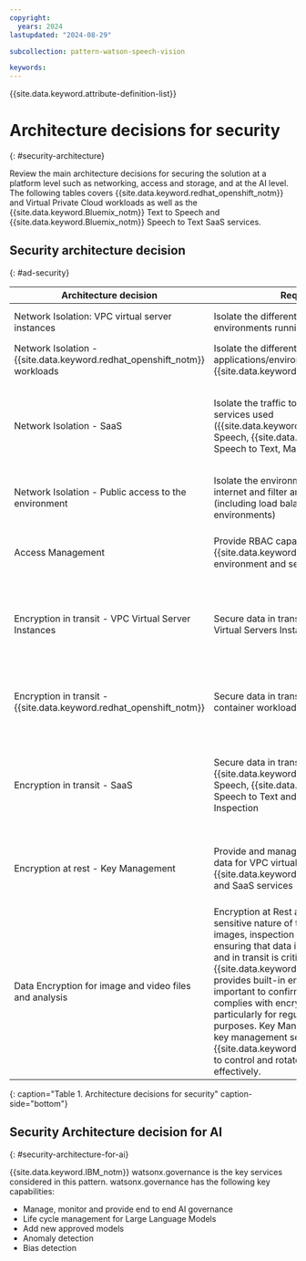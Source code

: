 ```yaml
---
copyright:
  years: 2024
lastupdated: "2024-08-29"

subcollection: pattern-watson-speech-vision

keywords:
---
```

{{site.data.keyword.attribute-definition-list}}

# Architecture decisions for security
{: #security-architecture}

Review the main architecture decisions for securing the solution at a platform level such as networking, access and storage, and at the AI level. The following tables covers {{site.data.keyword.redhat_openshift_notm}} and Virtual Private Cloud workloads as well as the {{site.data.keyword.Bluemix_notm}} Text to Speech and {{site.data.keyword.Bluemix_notm}} Speech to Text SaaS services.

## Security architecture decision
{: #ad-security}

| Architecture decision                                  | Requirement                                                                                                                                                                                                                                                                                                                                                                                                                                                                                                                                                                      | Options                                                                                                                                                       | Decision                                                                 | Rationale                                                                                                                                                                                                                                    |
| ------------------------------------------------------ | -------------------------------------------------------------------------------------------------------------------------------------------------------------------------------------------------------------------------------------------------------------------------------------------------------------------------------------------------------------------------------------------------------------------------------------------------------------------------------------------------------------------------------------------------------------------------------- | ------------------------------------------------------------------------------------------------------------------------------------------------------------- | ------------------------------------------------------------------------ | -------------------------------------------------------------------------------------------------------------------------------------------------------------------------------------------------------------------------------------------- |
| Network Isolation: VPC virtual server instances       | Isolate the different applications and environments running in the VPC.                                                                                                                                                                                                                                                                                                                                                                                                                                                                                                               | VPC Access Control Lists (ACLs) \n VPC Security Groups \n VPC NGFW appliance combined with VPC routing tables                                      | VPC Access Control Lists (ACLs) \n and \n VPC Security Groups | Native VPC capabilities, simpler to implement and no specific skills required                                                                                                                                                                |
| Network Isolation - {{site.data.keyword.redhat_openshift_notm}} workloads                     | Isolate the different applications/environments running in {{site.data.keyword.redhat_openshift_notm}}                                                                                                                                                                                                                                                                                                                                                                                                                                                                                                                  | Using several OpenShift clusters \n Using OpenShift network policies                                                                                    | Using OpenShift network policies                                         | Native OpenShift capability, lower infrastructure footprint and cost                                                                                                                                                                         |
| Network Isolation - SaaS                               | Isolate the traffic to the different SaaS services used ({{site.data.keyword.Bluemix_notm}} Text to Speech, {{site.data.keyword.Bluemix_notm}} Speech to Text, Maximo Visual Inspection)                                                                                                                                                                                                                                                                                                                                                                                         | Private endpoint (VPE) \n Public endpoint                                                                                                                | Private endpoint (VPE)                                                   | SaaS services are by definition (in most cases) multitenant and accessed through the same target, however using a VPC private endpoint at least ensures that the path remains private thus increasing the security and avoiding egress costs |
| Network Isolation - Public access to the environment   | Isolate the environment from the public internet and filter and control access to it (including load balancing to the different environments)                                                                                                                                                                                                                                                                                                                                                                                                                                    | {{site.data.keyword.Bluemix_notm}} Internet Services (CIS) \n VPC NGFW appliance combined with VPC routing tables                                        | {{site.data.keyword.Bluemix_notm}} Internet Services (CIS)               | As a service offering, easier to implement and with better scalability                                                                                                                                                                       |
| Access Management                                      | Provide RBAC capabilities to the {{site.data.keyword.Bluemix_notm}} environment and services data                                                                                                                                                                                                                                                                                                                                                                                                                                                                                | {{site.data.keyword.Bluemix_notm}} Identity and Access Management (IAM)                                                                                       | {{site.data.keyword.Bluemix_notm}} Identity and Access Management (IAM)  | Built-in {{site.data.keyword.Bluemix_notm}} capability, supported by all {{site.data.keyword.Bluemix_notm}} services                                                                                                                         |
| Encryption in transit - VPC Virtual Server Instances   | Secure data in transit to/from the VPC Virtual Servers Instances workloads                                                                                                                                                                                                                                                                                                                                                                                                                                                                                                       | No encryption \n Application level encryption                                                                                                           | Application level encryption                                             | Only way to implement encryption in transit for application running on a VPC virtual server instance, if the application is not publicly exposed, no encryption might be acceptable but this depends on the exact customer's requirements    |
| Encryption in transit - {{site.data.keyword.redhat_openshift_notm}}                           | Secure data in transit to/from the OpenShift container workloads                                                                                                                                                                                                                                                                                                                                                                                                                                                                                                                 | No encryption \n Application level encryption \n Service Mesh for {{site.data.keyword.redhat_openshift_notm}}                                                               | Application level encryption                                             | Lower infrastructure footprint and simpler Openshift cluster design and management, same approach needed to secure VPC virtual server instances communications in any case                                                                   |
| Encryption in transit - SaaS                           | Secure data in transit to/from {{site.data.keyword.Bluemix_notm}} Text to Speech, {{site.data.keyword.Bluemix_notm}} Speech to Text and Maximo Visual Inspection                                                                                                                                                                                                                                                                                                                                                                                                                 | Native TLS encryption                                                                                                                                         | Native TLS encryption                                                    | Text to Speech, {{site.data.keyword.Bluemix_notm}} Speech to Text are exposed via HTTP and WebSocket interfaces and natively support TLS 1.2. Maximo Visual Inspection is exposed via REST APIs which also support TLS natively.             |
| Encryption at rest - Key Management                    | Provide and manage the keys to encrypt data for VPC virtual server instances, {{site.data.keyword.redhat_openshift_notm}} and SaaS services                                                                                                                                                                                                                                                                                                                                                                                                                                                                             | {{site.data.keyword.IBM_notm}} managed keys \n  Customer provided keys - IBM Key Protect \n  Customer provided and controlled keys - IBM Hyper Protect Crypto Services (HPCS)  | IBM managed keys                                                         | Native solution, compatible with all {{site.data.keyword.Bluemix_notm}} services. However this is dependent on the exact customer's requirements in terms of control over the encryption keys                                                |
| Data Encryption for image and video files and analysis | Encryption at Rest and in Transit: Given the sensitive nature of the visual data (e.g., images, inspection results, AI models), ensuring that data is encrypted both at rest and in transit is critical. {{site.data.keyword.Bluemix_notm}} provides built-in encryption, but it's important to confirm that all data handling complies with encryption standards, particularly for regulatory and compliance purposes. Key Management: Use secure key management services like {{site.data.keyword.IBM_notm}} Key Protect to control and rotate encryption keys effectively. | IBM managed keys \n  Customer provided keys - IBM Key Protect \n  Customer provided and controlled keys - IBM Hyper Protect Crypto Services (HPCS). | IBM managed keys for images and video shared for Maximo                  | Native solution, compatible with all {{site.data.keyword.Bluemix_notm}} services. However this is dependent on the exact customer's requirements in terms of control over the encryption keys                                                |

{: caption="Table 1. Architecture decisions for security" caption-side="bottom"} 

## Security Architecture decision for AI
{: #security-architecture-for-ai}

{{site.data.keyword.IBM_notm}} watsonx.governance is the key services considered in this pattern. watsonx.governance has the following key capabilities:

* Manage, monitor and provide end to end AI governance
* Life cycle management for Large Language Models
* Add new approved models
* Anomaly detection
* Bias detection
